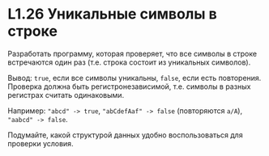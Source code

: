 # L1.26 Уникальные символы в строке

Разработать программу, которая проверяет, что все символы в строке встречаются один раз (т.е. строка состоит из уникальных символов).

Вывод: `true`, если все символы уникальны, `false`, если есть повторения. Проверка должна быть регистронезависимой, т.е. символы в разных регистрах считать одинаковыми.

Например: `"abcd" -> true`, `"abCdefAaf" -> false` (повторяются `a/A`), `"aabcd" -> false`.

Подумайте, какой структурой данных удобно воспользоваться для проверки условия.
